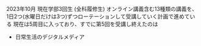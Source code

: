 2023年10月 現在学部3回生 (全科履修生)
オンライン講義含む13種類の講義を、1日2つ(水曜日だけは3つ)ずつローテーションして受講していく計画で進めている
現在は5周目に入っており、すでに第5回を受講し終えたのは
- 日常生活のデジタルメディア
